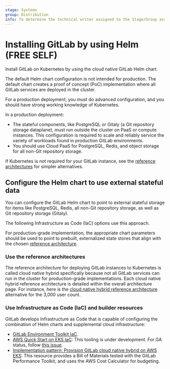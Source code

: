 ```yaml
---
stage: Systems
group: Distribution
info: To determine the technical writer assigned to the Stage/Group associated with this page, see https://about.gitlab.com/handbook/product/ux/technical-writing/#assignments
---
```


# Installing GitLab by using Helm **(FREE SELF)**

Install GitLab on Kubernetes by using the cloud native GitLab Helm chart.

The default Helm chart configuration is not intended for production.
The default chart creates a proof of concept (PoC) implementation where all GitLab
services are deployed in the cluster.

For a production deployment, you must do advanced configuration, and you should
have strong working knowledge of Kubernetes.

In a production deployment:

- The stateful components, like PostgreSQL or Gitaly (a Git repository storage dataplane),
  must run outside the cluster on PaaS or compute instances. This configuration is required
  to scale and reliably service the variety of workloads found in production GitLab environments.
- You should use Cloud PaaS for PostgreSQL, Redis, and object storage for all non-Git repository storage.

If Kubernetes is not required for your GitLab instance, see the
[reference architectures](https://docs.gitlab.com/ee/administration/reference_architectures/)
for simpler alternatives.

## Configure the Helm chart to use external stateful data

You can configure the GitLab Helm chart to point to external stateful storage
for items like PostgreSQL, Redis, all non-Git repository storage, as well as Git repository storage (Gitaly).

The following Infrastructure as Code (IaC) options use this approach.

For production-grade implementation, the appropriate chart parameters should be used to
point to prebuilt, externalized state stores that align with the chosen
[reference architecture](https://docs.gitlab.com/ee/administration/reference_architectures/).

### Use the reference architectures

The reference architecture for deploying GitLab instances to Kubernetes is called cloud native hybrid specifically because not all GitLab services can run in the cluster for production-grade implementations. Each cloud native hybrid reference architecture is detailed within the overall architecture page. For instance, here is the [cloud native hybrid reference architecture](https://docs.gitlab.com/ee/administration/reference_architectures/3k_users.html#cloud-native-hybrid-reference-architecture-with-helm-charts-alternative) alternative for the 3,000 user count.

### Use Infrastructure as Code (IaC) and builder resources

GitLab develops Infrastructure as Code that is capable of configuring the combination of Helm charts and supplemental cloud infrastructure:

- [GitLab Environment Toolkit IaC](https://gitlab.com/gitlab-org/quality/gitlab-environment-toolkit).
- [AWS Quick Start on EKS IaC](https://docs.gitlab.com/ee/install/aws/gitlab_hybrid_on_aws.html):
  This tooling is under development. For GA status, follow
  [this issue](https://gitlab.com/gitlab-com/alliances/aws/public-tracker/-/issues/11).
- [Implementation pattern: Provision GitLab cloud native hybrid on AWS EKS](https://docs.gitlab.com/ee/install/aws/gitlab_hybrid_on_aws.html):
  This resource provides a Bill of Materials tested with the GitLab Performance Toolkit,
  and uses the AWS Cost Calculator for budgeting.
